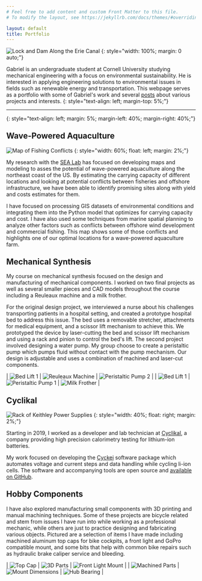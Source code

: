 ```yaml
---
# Feel free to add content and custom Front Matter to this file.
# To modify the layout, see https://jekyllrb.com/docs/themes/#overriding-theme-defaults

layout: default
title: Portfolio
---
```


![Lock and Dam Along the Erie Canal](/assets/wallpaper-erie-canal.jpg)
{: style="width: 100%; margin: 0 auto;"}

Gabriel is an undergraduate student at Cornell University studying mechanical engineering with a focus on environmental sustainability.
He is interested in applying engineering solutions to environmental issues in fields such as renewable energy and transportation. This webpage serves as a portfolio with some of Gabriel's work and several [posts](/posts) about various projects and interests.
{: style="text-align: left; margin-top: 5%;"}

---
{: style="text-align: left; margin: 5%; margin-left: 40%; margin-right: 40%;"}

## Wave-Powered Aquaculture

![Map of Fishing Conflicts](/assets/conflicts-map.png)
{: style="width: 60%; float: left; margin: 2%;"}

My research with the [SEA Lab](https://sea.mae.cornell.edu/) has focused on developing maps and modeling to asses the potential of wave-powered aquaculture along the northeast coast of the US. By estimating the carrying capacity of different locations and looking at potential conflicts between fisheries and offshore infrastructure, we have been able to identify promising sites along with yield and costs estimates for them.

I have focused on processing GIS datasets of environmental conditions and integrating them into the Python model that optimizes for carrying capacity and cost. I have also used some techniques from marine spatial planning to analyze other factors such as conflicts between offshore wind development and commercial fishing. This map shows some of those conflicts and highlights one of our optimal locations for a wave-powered aquaculture farm.


## Mechanical Synthesis

My course on mechanical synthesis focused on the design and manufacturing of mechanical components. I worked on two final projects as well as several smaller pieces and CAD models throughout the course including a Reuleaux machine and a milk frother.

For the original design project, we interviewed a nurse about his challenges transporting patients in a hospital setting, and created a prototype hospital bed to address this issue. The bed uses a removable stretcher, attachments for medical equipment, and a scissor lift mechanism to achieve this. We prototyped the device by laser-cutting the bed and scissor lift mechanism and using a rack and pinion to control the bed's lift. The second project involved designing a water pump. My group choose to create a peristaltic pump which pumps fluid without contact with the pump mechanism. Our design is adjustable and uses a combination of machined and laser-cut components.

| ![Bed Lift 1](/assets/design/lift-1.jpg) | ![Reuleaux Machine](/assets/design/reuleaux.jpg) | ![Peristaltic Pump 2](/assets/design/pump-2.jpg) |
| ![Bed Lift 1](/assets/design/lift-2.jpg) | ![Peristaltic Pump 1](/assets/design/pump-1.jpg) | ![Milk Frother](/assets/design/frother.jpg)  |


## Cyclikal
![Rack of Keithley Power Supplies](/assets/keithleys.jpg)
{: style="width: 40%; float: right; margin: 2%;"}

Starting in 2019, I worked as a developer and lab technician at [Cyclikal](https://cyclikal.com/), a company providing high precision calorimetry testing for lithium-ion batteries.

My work focused on developing the [Cyckei](https://docs.cyclikal.com/projects/cyckei/en/stable/) software package which automates voltage and current steps and data handling while cycling li-ion cells. The software and accompanying tools are open source and [available on GitHub](https://github.com/cyclikal/cyckei).


## Hobby Components

I have also explored manufacturing small components with 3D printing and manual machining techniques. Some of these projects are bicycle related and stem from issues I have run into while working as a professional mechanic, while others are just to practice designing and fabricating various objects. Pictured are a selection of items I have made including machined aluminum top caps for bike cockpits, a front light and GoPro compatible mount, and some bits that help with common bike repairs such as hydraulic brake caliper service and bleeding.

| ![Top Cap](/assets/hobby-components/top-cap.jpg) | ![3D Parts](/assets/hobby-components/3d-bits.jpg) | ![Front Light Mount](/assets/hobby-components/light-mount.jpg) |
| ![Machined Parts](/assets/hobby-components/machined-parts.jpg) | ![Mount Dimensions](/assets/hobby-components/mount-dimensions.jpg) | ![Hub Bearing](/assets/hobby-components/hub-bearing.jpg) |

<style>
  td, tr, table {
    border: none!important;
    background-color: #ffffff;
  }
  h2 {
    margin-top: 5%;
  }
</style>
